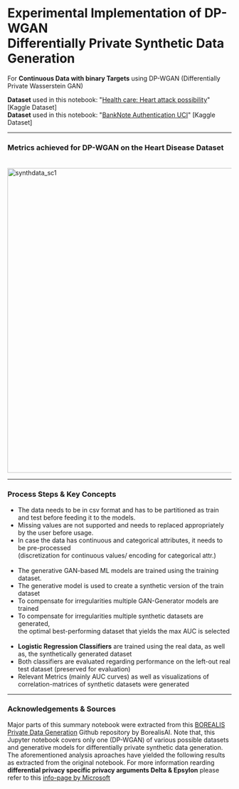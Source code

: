 # Experimental Implementation of DP-WGAN<br/>Differentially Private Synthetic Data Generation 
For **Continuous Data with binary Targets** using DP-WGAN (Differentially Private Wasserstein GAN)

**Dataset** used in this notebook: "[Health care: Heart attack possibility](https://www.kaggle.com/datasets/nareshbhat/health-care-data-set-on-heart-attack-possibility?select=heart.csv)" 
[Kaggle Dataset]<br/>**Dataset** used in this notebook: "[BankNote Authentication UCI](https://www.kaggle.com/datasets/shantanuss/banknote-authentication-uci)" 
[Kaggle Dataset]

___

### Metrics achieved for DP-WGAN on the Heart Disease Dataset<br/><br/>

<img width="684" alt="synthdata_sc1" src="https://user-images.githubusercontent.com/82606558/180919628-b0720159-df65-40b9-90be-ea5d79279e84.png">

___

###  Process Steps & Key Concepts
- The data needs to be in csv format and has to be partitioned as train and test before feeding it to the models. 
- Missing values are not supported and needs to replaced appropriately by the user before usage.
- In case the data has continuous and categorical attributes, it needs to be pre-processed <br/>(discretization for continuous values/ encoding for categorical attr.)<br/><br/>
- The generative GAN-based ML models are trained using the training dataset. 
- The generative model is used to create a synthetic version of the train dataset
- To compensate for irregularities multiple GAN-Generator models are trained
- To compensate for irregularities multiple synthetic datasets are generated,<br/> the optimal best-performing dataset that yields the max AUC is selected<br/><br/>
- **Logistic Regression Classifiers** are trained using the real data, as well as, the synthetically generated dataset
- Both classifiers are evaluated regarding performance on the left-out real test dataset (preserved for evaluation)
- Relevant Metrics (mainly AUC curves) as well as visualizations of correlation-matrices of synthetic datasets were generated

___

### Acknowledgements & Sources
Major parts of this summary notebook were extracted from this [BOREALIS Private Data Generation](https://github.com/BorealisAI/private-data-generation) Github repository by BorealisAI. Note that, this Jupyter notebook covers only one (DP-WGAN) of various possible datasets and generative models for differentially private synthetic data generation. The aforementioned analysis aproaches have yielded the following results as extracted from the original notebook. For more information rearding **differential privacy specific privacy arguments Delta & Epsylon** please refer to this [info-page by Microsoft]( https://www.microsoft.com/en-us/research/wp-content/uploads/2016/02/dwork.pdf)
